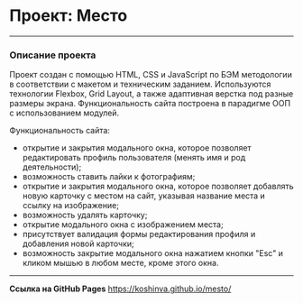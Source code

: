 # Проект: Место
---
### Описание проекта

Проект создан с помощью HTML, CSS и JavaScript по БЭМ методологии в соответствии с макетом и техническим заданием. Используются технологии Flexbox, Grid Layout, а также адаптивная верстка под разные размеры экрана. Функциональность сайта построена в парадигме ООП с использованием модулей.

Функциональность сайта:
* открытие и закрытия модального окна, которое позволяет редактировать профиль пользователя (менять имя и род деятельности);
* возможность ставить лайки к фотографиям;
* открытие и закрытия модального окна, которое позволяет добавлять новую карточку с местом на сайт, указывая название места и ссылку на изображение;
* возможность удалять карточку;
* открытие модального окна с изображением места;
* присутствует валидация формы редактирования профиля и добавления новой карточки;
* возможность закрытие модального окна нажатием кнопки "Esc" и  кликом мышью в любом месте, кроме этого окна.

---

__Ссылка на GitHub Pages__ https://koshinva.github.io/mesto/